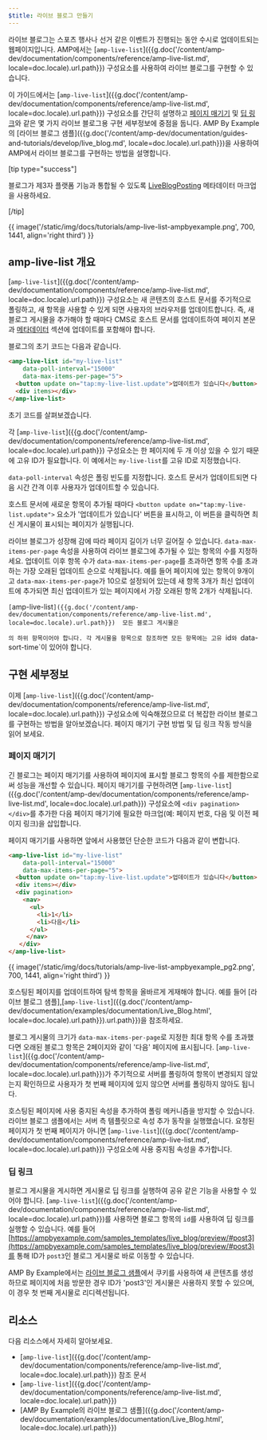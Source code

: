 ```yaml
---
$title: 라이브 블로그 만들기
---
```


라이브 블로그는 스포츠 행사나 선거 같은 이벤트가 진행되는 동안 수시로 업데이트되는 웹페이지입니다. AMP에서는 [`amp-live-list`]({{g.doc('/content/amp-dev/documentation/components/reference/amp-live-list.md', locale=doc.locale).url.path}}) 구성요소를 사용하여 라이브 블로그를 구현할 수 있습니다.

이 가이드에서는 [`amp-live-list`]({{g.doc('/content/amp-dev/documentation/components/reference/amp-live-list.md', locale=doc.locale).url.path}}) 구성요소를 간단히 설명하고 [페이지 매기기](#pagination) 및 [딥 링크](#deeplinking)와 같은 몇 가지 라이브 블로그용 구현 세부정보에 중점을 둡니다. AMP By Example의 [라이브 블로그 샘플]({{g.doc('/content/amp-dev/documentation/guides-and-tutorials/develop/live_blog.md', locale=doc.locale).url.path}})을 사용하여 AMP에서 라이브 블로그를 구현하는 방법을 설명합니다.

[tip type="success"]

블로그가 제3자 플랫폼 기능과 통합될 수 있도록 [LiveBlogPosting](http://schema.org/LiveBlogPosting) 메타데이터 마크업을 사용하세요.

[/tip]

{{ image('/static/img/docs/tutorials/amp-live-list-ampbyexample.png', 700, 1441, align='right third') }}

## amp-live-list 개요

[`amp-live-list`]({{g.doc('/content/amp-dev/documentation/components/reference/amp-live-list.md', locale=doc.locale).url.path}}) 구성요소는 새 콘텐츠의 호스트 문서를 주기적으로 폴링하고, 새 항목을 사용할 수 있게 되면 사용자의 브라우저를 업데이트합니다. 즉, 새 블로그 게시물을 추가해야 할 때마다 CMS로 호스트 문서를 업데이트하여 페이지 본문과 [메타데이터](https://ampbyexample.com/samples_templates/live_blog/#metadata) 섹션에 업데이트를 포함해야 합니다.

블로그의 초기 코드는 다음과 같습니다.

```html
<amp-live-list id="my-live-list"
    data-poll-interval="15000"
    data-max-items-per-page="5">
  <button update on="tap:my-live-list.update">업데이트가 있습니다</button>
  <div items></div>
</amp-live-list>
```

초기 코드를 살펴보겠습니다.

각 [`amp-live-list`]({{g.doc('/content/amp-dev/documentation/components/reference/amp-live-list.md', locale=doc.locale).url.path}}) 구성요소는 한 페이지에 두 개 이상 있을 수 있기 때문에 고유 ID가 필요합니다.  이 예에서는 `my-live-list`를 고유 ID로 지정했습니다.

`data-poll-interval` 속성은 폴링 빈도를 지정합니다. 호스트 문서가 업데이트되면 다음 시간 간격 이후 사용자가 업데이트할 수 있습니다.

호스트 문서에 새로운 항목이 추가될 때마다 `<button update on="tap:my-live-list.update">` 요소가 '업데이트가 있습니다' 버튼을 표시하고, 이 버튼을 클릭하면 최신 게시물이 표시되는 페이지가 실행됩니다.

라이브 블로그가 성장해 감에 따라 페이지 길이가 너무 길어질 수 있습니다. `data-max-items-per-page` 속성을 사용하여 라이브 블로그에 추가될 수 있는 항목의 수를 지정하세요. 업데이트 이후 항목 수가 `data-max-items-per-page`를 초과하면 항목 수를 초과하는 가장 오래된 업데이트 순으로 삭제됩니다. 예를 들어 페이지에 있는 항목이 9개이고 `data-max-items-per-page`가 10으로 설정되어 있는데 새 항목 3개가 최신 업데이트에 추가되면 최신 업데이트가 있는 페이지에서 가장 오래된 항목 2개가 삭제됩니다.

`[`amp-live-list`]({{g.doc('/content/amp-dev/documentation/components/reference/amp-live-list.md', locale=doc.locale).url.path}})  모든 블로그 게시물은 `<div items></div>`의 하위 항목이어야 합니다. 각 게시물을 항목으로 참조하면 모든 항목에는 고유 `id`와 `data-sort-time`이 있어야 합니다.

## 구현 세부정보

이제 [`amp-live-list`]({{g.doc('/content/amp-dev/documentation/components/reference/amp-live-list.md', locale=doc.locale).url.path}}) 구성요소에 익숙해졌으므로 더 복잡한 라이브 블로그를 구현하는 방법을 알아보겠습니다. 페이지 매기기 구현 방법 및 딥 링크 작동 방식을 읽어 보세요.

### 페이지 매기기

긴 블로그는 페이지 매기기를 사용하여 페이지에 표시할 블로그 항목의 수를 제한함으로써 성능을 개선할 수 있습니다. 페이지 매기기를 구현하려면 [`amp-live-list`]({{g.doc('/content/amp-dev/documentation/components/reference/amp-live-list.md', locale=doc.locale).url.path}}) 구성요소에 `<div pagination></div>`를 추가한 다음 페이지 매기기에 필요한 마크업(예: 페이지 번호, 다음 및 이전 페이지 링크)을 삽입합니다.

페이지 매기기를 사용하면 앞에서 사용했던 단순한 코드가 다음과 같이 변합니다.

```html
<amp-live-list id="my-live-list"
    data-poll-interval="15000"
    data-max-items-per-page="5">
  <button update on="tap:my-live-list.update">업데이트가 있습니다</button>
  <div items></div>
  <div pagination>
    <nav>
      <ul>
        <li>1</li>
        <li>다음</li>
      </ul>
     </nav>
   </div>
</amp-live-list>
```

{{ image('/static/img/docs/tutorials/amp-live-list-ampbyexample_pg2.png', 700, 1441, align='right third') }}

호스팅된 페이지를 업데이트하여 탐색 항목을 올바르게 게재해야 합니다. 예를 들어 [라이브 블로그 샘플],[`amp-live-list`]({{g.doc('/content/amp-dev/documentation/examples/documentation/Live_Blog.html', locale=doc.locale).url.path}}).url.path}})을 참조하세요.

블로그 게시물의 크기가 `data-max-items-per-page`로 지정한 최대 항목 수를 초과했다면 오래된 블로그 항목은 2페이지와 같이 '다음' 페이지에 표시됩니다. [`amp-live-list`]({{g.doc('/content/amp-dev/documentation/components/reference/amp-live-list.md', locale=doc.locale).url.path}})가 주기적으로 서버를 폴링하여 항목이 변경되지 않았는지 확인하므로 사용자가 첫 번째 페이지에 있지 않으면 서버를 폴링하지 않아도 됩니다.

호스팅된 페이지에 사용 중지된 속성을 추가하여 폴링 메커니즘을 방지할 수 있습니다. 라이브 블로그 샘플에서는 서버 측 템플릿으로 속성 추가 동작을 실행했습니다. 요청된 페이지가 첫 번째 페이지가 아니면 [`amp-live-list`]({{g.doc('/content/amp-dev/documentation/components/reference/amp-live-list.md', locale=doc.locale).url.path}}) 구성요소에 사용 중지됨 속성을 추가합니다.

### 딥 링크

블로그 게시물을 게시하면 게시물로 딥 링크를 실행하여 공유 같은 기능을 사용할 수 있어야 합니다. [`amp-live-list`]({{g.doc('/content/amp-dev/documentation/components/reference/amp-live-list.md', locale=doc.locale).url.path}})를 사용하면 블로그 항목의 `id`를 사용하여 딥 링크를 실행할 수 있습니다. 예를 들어 [https://ampbyexample.com/samples_templates/live_blog/preview/#post3](https://ampbyexample.com/samples_templates/live_blog/preview/#post3)를 통해 ID가 `post3`인 블로그 게시물로 바로 이동할 수 있습니다.

AMP By Example에서는 [라이브 블로그 샘플](https://www.ampbyexample.com/samples_templates/live_blog/)에서 쿠키를 사용하여 새 콘텐츠를 생성하므로 페이지에 처음 방문한 경우 ID가 'post3'인 게시물은 사용하지 못할 수 있으며, 이 경우 첫 번째 게시물로 리디렉션됩니다.

## 리소스

다음 리소스에서 자세히 알아보세요.

- [`amp-live-list`]({{g.doc('/content/amp-dev/documentation/components/reference/amp-live-list.md', locale=doc.locale).url.path}}) 참조 문서
- [`amp-live-list`]({{g.doc('/content/amp-dev/documentation/components/reference/amp-live-list.md', locale=doc.locale).url.path}})
- [AMP By Example의 라이브 블로그 샘플]({{g.doc('/content/amp-dev/documentation/examples/documentation/Live_Blog.html', locale=doc.locale).url.path}})
